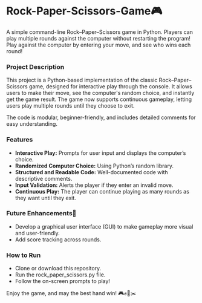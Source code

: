 # Rock-Paper-Scissors-Game🎮

A simple command-line Rock–Paper–Scissors game in Python.
Players can play multiple rounds against the computer without restarting the program!
Play against the computer by entering your move, and see who wins each round!

### Project Description
This project is a Python-based implementation of the classic Rock–Paper–Scissors game, designed for interactive play through the console.
It allows users to make their move, see the computer's random choice, and instantly get the game result.
The game now supports continuous gameplay, letting users play multiple rounds until they choose to exit.

The code is modular, beginner-friendly, and includes detailed comments for easy understanding.

### Features
- **Interactive Play:** Prompts for user input and displays the computer’s choice.
- **Randomized Computer Choice:** Using Python’s random library.
- **Structured and Readable Code:** Well-documented code with descriptive comments.
- **Input Validation:** Alerts the player if they enter an invalid move.
- **Continuous Play:** The player can continue playing as many rounds as they want until they exit.

### Future Enhancements🎯
- Develop a graphical user interface (GUI) to make gameplay more visual and user-friendly.
- Add score tracking across rounds.

### How to Run
- Clone or download this repository.
- Run the rock_paper_scissors.py file.
- Follow the on-screen prompts to play!


Enjoy the game, and may the best hand win! 🎮✊📄✂️
